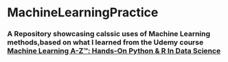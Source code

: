 # MachineLearningPractice

### A Repository showcasing calssic uses of Machine Learning methods,based on what I learned from the Udemy course [Machine Learning A-Z™: Hands-On Python & R In Data Science](https://www.udemy.com/course/machinelearning/)
